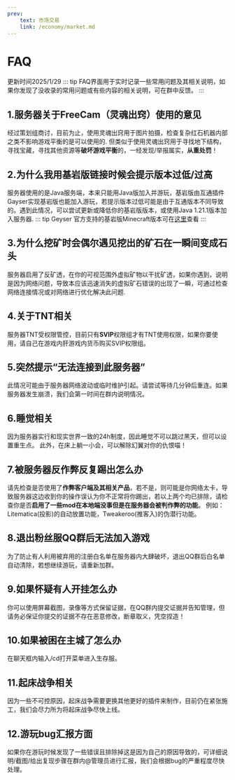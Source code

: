 ```yaml
---
prev:
    text: 市场交易
    link: /economy/market.md
---
```

# FAQ
更新时间2025/1/29
::: tip
FAQ界面用于实时记录一些常用问题及其相关说明，如果你发现了没收录的常用问题或有些内容的相关说明，可在群中反馈。
::: 

## 1.服务器关于FreeCam（灵魂出窍）使用的意见
经过策划组商讨，目前为止，使用灵魂出窍用于图片拍摄，检查复杂红石机器内部之类不影响游戏平衡的是可以使用的.
但类似于使用灵魂出窍用于寻找地下结构，寻找宝藏，寻找其他资源等**破坏游戏平衡**的，一经发现/举报属实，**从重处罚**！

## 2.为什么我用基岩版链接时候会提示版本过低/过高
服务器使用的是Java服务端，本来只能用Java版加入并游玩，基岩版由互通插件Gayser实现基岩版也能加入游玩，若提示版本过低可能是由于互通版本不同导致的。遇到此情况，可以尝试更新或降低你的基岩版版本，或使用Java 1.21.1版本加入服务器.
::: tip
Geyser 官方支持的基岩版Minecraft版本可在[这里](https://geysermc.org/wiki/geyser/supported-versions/)查看
:::

## 3.为什么挖矿时会偶尔遇见挖出的矿石在一瞬间变成石头
服务器启用了反矿透，在你的可视范围外虚拟矿物以干扰矿透，如果你遇到，说明是因为网络问题，导致本应该迅速消失的虚拟矿石错误的出现了一瞬，可通过检查网络连接情况或对网络进行优化解决此问题.

## 4.关于TNT相关
服务器TNT受权限管控，目前只有**SVIP**权限组才有TNT使用权限，如果你要使用，请自己在游戏内肝游戏内货币购买SVIP权限组。

## 5.突然提示“无法连接到此服务器”
此情况可能由于服务器网络波动或临时维护引起。请尝试等待几分钟后重连。如果服务器发生崩溃，我们会第一时间在群内说明情况。

## 6.睡觉相关
因为服务器实行和现实世界一致的24h制度，因此睡觉不可以跳过黑天，但可以设置重生点。
此外，在床上躺一小会，可以解除幻翼对你的仇恨喵！

## 7.被服务器反作弊反复踢出怎么办
请先检查是否使用了**作弊客户端及其相关产品**，若不是，则可能是你网络太卡，导致服务器这边收到你的操作误认为你不正常将你踢出，若以上两个均已排除，请检查你是否**启用了一些mod在本地端没事但是在服务器会被判作弊的功能**。
例如：Litematica(投影)的自动放置功能，Tweakeroo(推客入)的伪潜行功能。

## 8.退出粉丝服QQ群后无法加入游戏
为了防止有人利用被弃用的注册白名单在服务器内大肆破坏，退出QQ群后白名单自动清除，若想继续游玩，请重新加群。

## 9.如果怀疑有人开挂怎么办
你可以使用屏幕截图，录像等方式保留证据，在QQ群内提交证据并告知管理，但请务必保证你提交的证据不存在恶意修改，断章取义，凭空捏造！

## 10.如果被困在主城了怎么办
在聊天框内输入/cd打开菜单进入生存服。

## 11.起床战争相关
因为一些不可控原因，起床战争需要更换其他更好的插件来制作，目前仍在紧张施工，我们会尽力所为将起床战争尽快上线。

## 12.游玩bug汇报方面
如果你在游玩时候发现了一些错误且排除掉这是因为自己的原因导致的，可详细说明/截图/给出复现步骤在群内@管理员进行汇报，我们会根据bug的严重程度尽快处理。

